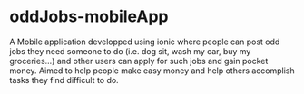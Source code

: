 # oddJobs-mobileApp
A Mobile application developped using ionic where people can post odd jobs they need someone to do (i.e. dog sit, wash my car, buy my groceries...) and other users can apply for such jobs and gain pocket money. Aimed to help people make easy money and help others accomplish tasks they find difficult to do.  
